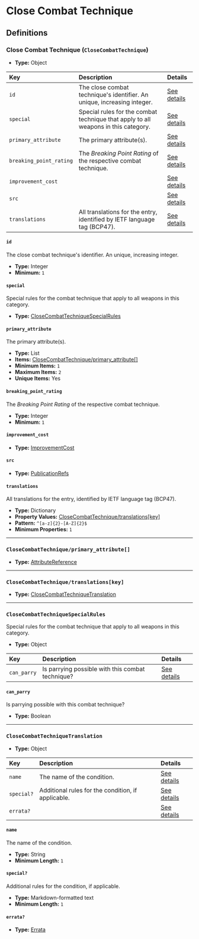 # Close Combat Technique

## Definitions

### <a name="CloseCombatTechnique"></a> Close Combat Technique (`CloseCombatTechnique`)

- **Type:** Object

Key | Description | Details
:-- | :-- | :--
`id` | The close combat technique's identifier. An unique, increasing integer. | <a href="#CloseCombatTechnique/id">See details</a>
`special` | Special rules for the combat technique that apply to all weapons in this category. | <a href="#CloseCombatTechnique/special">See details</a>
`primary_attribute` | The primary attribute(s). | <a href="#CloseCombatTechnique/primary_attribute">See details</a>
`breaking_point_rating` | The *Breaking Point Rating* of the respective combat technique. | <a href="#CloseCombatTechnique/breaking_point_rating">See details</a>
`improvement_cost` |  | <a href="#CloseCombatTechnique/improvement_cost">See details</a>
`src` |  | <a href="#CloseCombatTechnique/src">See details</a>
`translations` | All translations for the entry, identified by IETF language tag (BCP47). | <a href="#CloseCombatTechnique/translations">See details</a>

#### <a name="CloseCombatTechnique/id"></a> `id`

The close combat technique's identifier. An unique, increasing integer.

- **Type:** Integer
- **Minimum:** `1`

#### <a name="CloseCombatTechnique/special"></a> `special`

Special rules for the combat technique that apply to all weapons in this
category.

- **Type:** <a href="#CloseCombatTechniqueSpecialRules">CloseCombatTechniqueSpecialRules</a>

#### <a name="CloseCombatTechnique/primary_attribute"></a> `primary_attribute`

The primary attribute(s).

- **Type:** List
- **Items:** <a href="#CloseCombatTechnique/primary_attribute[]">CloseCombatTechnique/primary_attribute[]</a>
- **Minimum Items:** `1`
- **Maximum Items:** `2`
- **Unique Items:** Yes

#### <a name="CloseCombatTechnique/breaking_point_rating"></a> `breaking_point_rating`

The *Breaking Point Rating* of the respective combat technique.

- **Type:** Integer
- **Minimum:** `1`

#### <a name="CloseCombatTechnique/improvement_cost"></a> `improvement_cost`

- **Type:** <a href="./_ImprovementCost.md#ImprovementCost">ImprovementCost</a>

#### <a name="CloseCombatTechnique/src"></a> `src`

- **Type:** <a href="./source/_PublicationRef.md#PublicationRefs">PublicationRefs</a>

#### <a name="CloseCombatTechnique/translations"></a> `translations`

All translations for the entry, identified by IETF language tag (BCP47).

- **Type:** Dictionary
- **Property Values:** <a href="#CloseCombatTechnique/translations[key]">CloseCombatTechnique/translations[key]</a>
- **Pattern:** `^[a-z]{2}-[A-Z]{2}$`
- **Minimum Properties:** `1`

---

### <a name="CloseCombatTechnique/primary_attribute[]"></a> `CloseCombatTechnique/primary_attribute[]`

- **Type:** <a href="./_SimpleReferences.md#AttributeReference">AttributeReference</a>

---

### <a name="CloseCombatTechnique/translations[key]"></a> `CloseCombatTechnique/translations[key]`

- **Type:** <a href="#CloseCombatTechniqueTranslation">CloseCombatTechniqueTranslation</a>

---

### <a name="CloseCombatTechniqueSpecialRules"></a> `CloseCombatTechniqueSpecialRules`

Special rules for the combat technique that apply to all weapons in this
category.

- **Type:** Object

Key | Description | Details
:-- | :-- | :--
`can_parry` | Is parrying possible with this combat technique? | <a href="#CloseCombatTechniqueSpecialRules/can_parry">See details</a>

#### <a name="CloseCombatTechniqueSpecialRules/can_parry"></a> `can_parry`

Is parrying possible with this combat technique?

- **Type:** Boolean

---

### <a name="CloseCombatTechniqueTranslation"></a> `CloseCombatTechniqueTranslation`

- **Type:** Object

Key | Description | Details
:-- | :-- | :--
`name` | The name of the condition. | <a href="#CloseCombatTechniqueTranslation/name">See details</a>
`special?` | Additional rules for the condition, if applicable. | <a href="#CloseCombatTechniqueTranslation/special">See details</a>
`errata?` |  | <a href="#CloseCombatTechniqueTranslation/errata">See details</a>

#### <a name="CloseCombatTechniqueTranslation/name"></a> `name`

The name of the condition.

- **Type:** String
- **Minimum Length:** `1`

#### <a name="CloseCombatTechniqueTranslation/special"></a> `special?`

Additional rules for the condition, if applicable.

- **Type:** Markdown-formatted text
- **Minimum Length:** `1`

#### <a name="CloseCombatTechniqueTranslation/errata"></a> `errata?`

- **Type:** <a href="./source/_Erratum.md#Errata">Errata</a>

